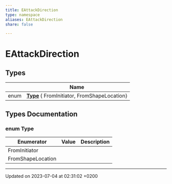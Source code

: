 ```yaml
---
title: EAttackDirection
type: namespace
aliases: EAttackDirection
share: false

---
```


# EAttackDirection



## Types

|                | Name           |
| -------------- | -------------- |
| enum| **[Type](/docs/SDK/Source/Namespaces/namespaceEAttackDirection.md#enum-type)** { FromInitiator, FromShapeLocation} |

## Types Documentation

### enum Type

| Enumerator | Value | Description |
| ---------- | ----- | ----------- |
| FromInitiator | |   |
| FromShapeLocation | |   |









-------------------------------

Updated on 2023-07-04 at 02:31:02 +0200